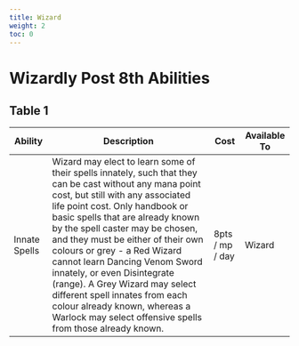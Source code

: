 ```yaml
---
title: Wizard
weight: 2
toc: 0
---
```


# Wizardly Post 8th Abilities

## Table 1

|Ability|Description|Cost|Available To|
|---|---|---|---|
| Innate Spells | Wizard may elect to learn some of their spells innately, such that they can be cast without any mana point cost, but still with any associated life point cost.  Only handbook or basic spells that are already known by the spell caster may be chosen, and they must be either of their own colours or grey - a Red Wizard cannot learn Dancing Venom Sword innately, or even Disintegrate (range).  A Grey Wizard may select different spell innates from each colour already known, whereas a Warlock may select offensive spells from those already known.| 8pts / mp / day | Wizard|
